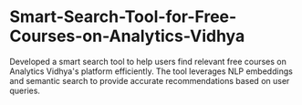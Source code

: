 # Smart-Search-Tool-for-Free-Courses-on-Analytics-Vidhya
Developed a smart search tool to help users find relevant free courses on Analytics Vidhya's platform efficiently. The tool leverages NLP embeddings and semantic search to provide accurate recommendations based on user queries.
